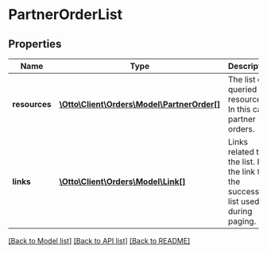 # PartnerOrderList

## Properties
Name | Type | Description | Notes
------------ | ------------- | ------------- | -------------
**resources** | [**\Otto\Client\Orders\Model\PartnerOrder[]**](PartnerOrder.md) | The list of queried resources. In this case partner orders. | [optional] 
**links** | [**\Otto\Client\Orders\Model\Link[]**](Link.md) | Links related to the list. E.g. the link to the successive list used during paging. | [optional] 

[[Back to Model list]](../../README.md#documentation-for-models) [[Back to API list]](../../README.md#documentation-for-api-endpoints) [[Back to README]](../../README.md)

